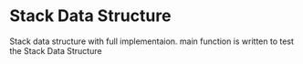 # Stack Data Structure
Stack data structure with full implementaion. main function is written to test the Stack Data Structure
